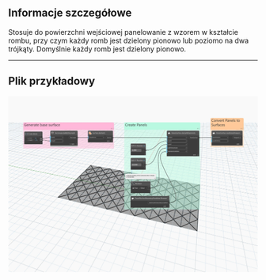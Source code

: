 ## Informacje szczegółowe
Stosuje do powierzchni wejściowej panelowanie z wzorem w kształcie rombu, przy czym każdy romb jest dzielony pionowo lub poziomo na dwa trójkąty. Domyślnie każdy romb jest dzielony pionowo.
___
## Plik przykładowy

![BySplitDiamonds](./Autodesk.DesignScript.Geometry.PanelSurface.BySplitDiamonds_img.jpg)
